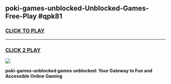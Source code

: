 
## poki-games-unblocked-Unblocked-Games-Free-Play #qpk81
<h3>
<a href="https://us.freeplayer.one?title=poki-games-unblocked&ref=9M">CLICK TO PLAY</a></h3>
<hr>

<h3>
<a href="https://us.freeplayer.one?title=poki-games-unblocked&ref=9M">CLICK 2 PLAY</a>
  
</h3>

<a href="https://us.freeplayer.one?title=poki-games-unblocked&ref=9M"><img src="https://clearcache.store/games.png"></a>


**poki-games-unblocked games unblocked: Your Gateway to Fun and Accessible Online Gaming**

